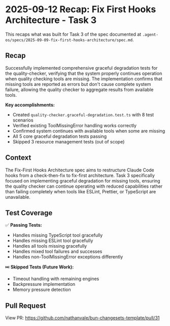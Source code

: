 # 2025-09-12 Recap: Fix First Hooks Architecture - Task 3

This recaps what was built for Task 3 of the spec documented at
`.agent-os/specs/2025-09-09-fix-first-hooks-architecture/spec.md`.

## Recap

Successfully implemented comprehensive graceful degradation tests for the
quality-checker, verifying that the system properly continues operation when
quality checking tools are missing. The implementation confirms that missing
tools are reported as errors but don't cause complete system failure, allowing
the quality checker to aggregate results from available tools.

**Key accomplishments:**

- Created `quality-checker.graceful-degradation.test.ts` with 8 test scenarios
- Verified existing ToolMissingError handling works correctly
- Confirmed system continues with available tools when some are missing
- All 5 core graceful degradation tests passing
- Skipped 3 resource management tests (out of scope)

## Context

The Fix-First Hooks Architecture spec aims to restructure Claude Code hooks from
a check-then-fix to fix-first architecture. Task 3 specifically focused on
implementing graceful degradation for missing tools, ensuring the quality
checker can continue operating with reduced capabilities rather than failing
completely when tools like ESLint, Prettier, or TypeScript are unavailable.

## Test Coverage

✅ **Passing Tests:**

- Handles missing TypeScript tool gracefully
- Handles missing ESLint tool gracefully
- Handles all tools missing gracefully
- Handles mixed tool failures and successes
- Handles non-ToolMissingError exceptions differently

⏭️ **Skipped Tests (Future Work):**

- Timeout handling with remaining engines
- Backpressure implementation
- Memory pressure detection

## Pull Request

View PR: https://github.com/nathanvale/bun-changesets-template/pull/31
